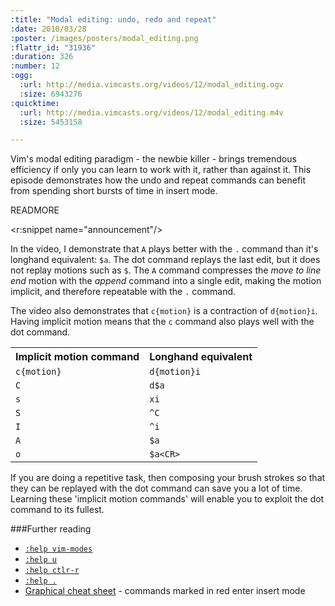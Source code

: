 ```yaml
--- 
:title: "Modal editing: undo, redo and repeat"
:date: 2010/03/28
:poster: /images/posters/modal_editing.png
:flattr_id: "31936"
:duration: 326
:number: 12
:ogg: 
  :url: http://media.vimcasts.org/videos/12/modal_editing.ogv
  :size: 6943276
:quicktime: 
  :url: http://media.vimcasts.org/videos/12/modal_editing.m4v
  :size: 5453158

---
```


Vim's modal editing paradigm - the newbie killer - brings tremendous efficiency if only you can learn to work with it, rather than against it. This episode demonstrates how the undo and repeat commands can benefit from spending short bursts of time in insert mode. 


READMORE

<r:snippet name="announcement"/>

In the video, I demonstrate that `A` plays better with the `.` command than it's longhand equivalent: `$a`. The dot command replays the last edit, but it does not replay motions such as `$`. The `A` command compresses the *move to line end* motion with the *append* command into a single edit, making the motion implicit, and therefore repeatable with the `.` command.

The video also demonstrates that `c{motion}` is a contraction of `d{motion}i`. Having implicit motion means that the `c` command also plays well with the dot command. 



<table>
   <tr>
       <th>Implicit motion command</th>
       <th>Longhand equivalent</th>
   </tr>
   <tr>
       <td><code>c{motion}</code></td>
       <td><code>d{motion}i</code></td>
   </tr>
   <tr>
       <td><code>C</code></td>
       <td><code>d$a</code></td>
   </tr>
   <tr>
        <td><code>s</code></td>
   <td><code>xi</code></td>
   </tr>
   <tr>
        <td><code>S</code></td>
        <td><code>^C</code></td>
   </tr>
   <tr>
        <td><code>I</code></td>
        <td><code>^i</code></td>
   </tr>
   <tr>
        <td><code>A</code></td>
        <td><code>$a</code></td>
   </tr>
   <tr>
        <td><code>o</code></td>
        <td><code>$a&lt;CR&gt;</code></td>
   </tr>
</table>

If you are doing a repetitive task, then composing your brush strokes so that
they can be replayed with the dot command can save you a lot of time. Learning
these 'implicit motion commands' will enable you to exploit the dot command to 
its fullest.

###Further reading

* [`:help vim-modes`][modes]
* [`:help u`][undo]
* [`:help ctlr-r`][redo]
* [`:help .`][dot]
* [Graphical cheat sheet][cheatsheet] - commands marked in red enter insert mode

[modes]: http://vimdoc.sourceforge.net/htmldoc/intro.html#vim-modes
[undo]: http://vimdoc.sourceforge.net/htmldoc/undo.html#undo
[redo]: http://vimdoc.sourceforge.net/htmldoc/undo.html#CTRL-R
[dot]: http://vimdoc.sourceforge.net/htmldoc/repeat.html#.
[cheatsheet]: http://www.viemu.com/vi-vim-cheat-sheet.gif
